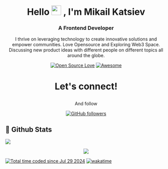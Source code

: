 
<div align="center">

<h1 align="center">Hello <img src="https://media.giphy.com/media/hvRJCLFzcasrR4ia7z/giphy.gif" height="30px" width="30px"> , I'm Mikail Katsiev</h1>

### A Frontend Developer
 
I thrive on leveraging technology to create innovative solutions and empower communities. Love Opensource and Exploring Web3 Space. Discussing new product ideas with different people on different topics all around the globe.

[![Open Source Love](https://badges.frapsoft.com/os/v2/open-source.svg?v=103)](https://github.com/katsiev1997)
[![Awesome](https://cdn.rawgit.com/sindresorhus/awesome/d7305f38d29fed78fa85652e3a63e154dd8e8829/media/badge.svg)](https://github.com/katsiev1997)

<h1><p align="center">Let's connect!</p></h1>


<p align="center"> And follow</p>

[![GitHub followers](https://img.shields.io/github/followers/katsiev1997?label=Follow&style=social)](https://github.com/katsiev1997/?tab=follow)

</div>

## 📌 Github Stats

<p align="left">  
  <img src='https://github-readme-stats.vercel.app/api?username=katsiev1997&count_private=true&include_all_commits=true&show_icons=true&theme=gotham&hide_border=true&line_height=27'/></p>

<p align="center">
  <img src='https://github-readme-stats.vercel.app/api/top-langs/?username=katsiev1997&show_icons=true&hide=php,html,typescript,css,markdown,python&theme=gotham&line_height=27&hide_border=true'/></p>

<a href="https://wakatime.com/@9fafca01-7dfc-4478-96fd-9368a95764bf"><img src="https://wakatime.com/badge/user/9fafca01-7dfc-4478-96fd-9368a95764bf.svg" alt="Total time coded since Jul 29 2024" /></a>
[![wakatime](https://wakatime.com/badge/user/9fafca01-7dfc-4478-96fd-9368a95764bf.svg)](https://wakatime.com/@9fafca01-7dfc-4478-96fd-9368a95764bf)

  
